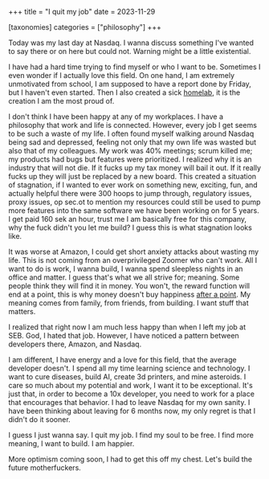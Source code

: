 +++
title = "I quit my job"
date = 2023-11-29

[taxonomies]
categories = ["philosophy"]
+++

Today was my last day at Nasdaq. I wanna discuss something I've wanted to say there or on here but could not. Warning might be a little existential.

I have had a hard time trying to find myself or who I want to be. Sometimes I even wonder if I actually love this field. On one hand, I am extremely unmotivated from school, I am supposed to have a report done by Friday, but I haven't even started. Then I also created a sick [homelab](https://github.com/21st-centuryman/homelab), it is the creation I am the most proud of. 

I don't think I have been happy at any of my workplaces. I have a philosophy that work and life is connected. However, every job I get seems to be such a waste of my life. I often found myself walking around Nasdaq being sad and depressed, feeling not only that my own life was wasted but also that of my colleagues. My work was 40% meetings; scrum killed me; my products had bugs but features were prioritized. I realized why it is an industry that will not die. If it fucks up my tax money will bail it out. If it really fucks up they will just be replaced by a new board. This created a situation of stagnation, if I wanted to ever work on something new, exciting, fun, and actually helpful there were 300 hoops to jump through, regulatory issues, proxy issues, op sec.ot to mention my resources could still be used to pump more features into the same software we have been working on for 5 years. I get paid 160 sek an hour, trust me I am basically free for this company, why the fuck didn't you let me build? I guess this is what stagnation looks like.

It was worse at Amazon, I could get short anxiety attacks about wasting my life. This is not coming from an overprivileged Zoomer who can't work. All I want to do is work, I wanna build, I wanna spend sleepless nights in an office and matter. I guess that's what we all strive for; meaning. Some people think they will find it in money. You won't, the reward function will end at a point, this is why money doesn't buy happiness [after a point](https://www.washingtonpost.com/business/2023/03/08/money-wealth-happiness-study/). My meaning comes from family, from friends, from building. I want stuff that matters. 

I realized that right now I am much less happy than when I left my job at SEB. God, I hated that job. However, I have noticed a pattern between developers there, Amazon, and Nasdaq.

I am different, I have energy and a love for this field, that the average developer doesn't. I spend all my time learning science and technology. I want to cure diseases, build AI, create 3d printers, and mine asteroids. I care so much about my potential and work, I want it to be exceptional. It's just that,  in order to become a 10x developer, you need to work for a place that encourages that behavior. I had to leave Nasdaq for my own sanity. I have been thinking about leaving for 6 months now, my only regret is that I didn't do it sooner.

I guess I just wanna say. I quit my job. I find my soul to be free. I find more meaning, I want to build. I am happier.


More optimism coming soon, I had to get this off my chest.
Let's build the future motherfuckers.
